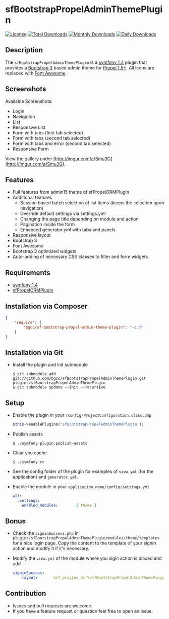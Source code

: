 sfBootstrapPropelAdminThemePlugin
======================

[![License](https://poser.pugx.org/bgcc/sf-bootstrap-propel-admin-theme-plugin/license.png)](https://packagist.org/packages/bgcc/sf-bootstrap-propel-admin-theme-plugin)
[![Total Downloads](https://poser.pugx.org/bgcc/sf-bootstrap-propel-admin-theme-plugin/downloads.png)](https://packagist.org/packages/bgcc/sf-bootstrap-propel-admin-theme-plugin)
[![Monthly Downloads](https://poser.pugx.org/bgcc/sf-bootstrap-propel-admin-theme-plugin/d/monthly.png)](https://packagist.org/packages/bgcc/sf-bootstrap-propel-admin-theme-plugin)
[![Daily Downloads](https://poser.pugx.org/bgcc/sf-bootstrap-propel-admin-theme-plugin/d/daily.png)](https://packagist.org/packages/bgcc/sf-bootstrap-propel-admin-theme-plugin)

Description
-----------
The `sfBootstrapPropelAdminThemePlugin` is a [symfony 1.4](https://github.com/bgcc/symfony1) plugin that provides a [Bootstrap 3](https://github.com/twbs/bootstrap) based admin theme for [Propel 1.5+](https://github.com/propelorm/sfPropelORMPlugin).
All icons are replaced with [Font Awesome](https://github.com/FortAwesome/Font-Awesome).

Screenshots
-----------
Available Screenshots:
  * Login
  * Navigation
  * List
  * Responsive List
  * Form with tabs (first tab selected)
  * Form with tabs (second tab selected)
  * Form with tabs and error (second tab selected)
  * Responsive Form

View the gallery under [http://imgur.com/a/Smu3G](http://imgur.com/a/Smu3G).

Features
------------
  * Full features from admin15 theme of sfPropelORMPlugin
  * Additional features
    * Session based batch selection of list items (keeps the selection upon navigation)
    * Override default settings via settings.yml
    * Changing the page title depending on module and action
    * Pagination inside the form
    * Enhanced generator.yml with tabs and panels
  * Responsive layout
  * Bootstrap 3
  * Font Awesome
  * Bootstrap 3 optimized widgets
  * Auto-adding of necessary CSS classes to filter and form widgets

Requirements
------------
  * [symfony 1.4](https://github.com/bgcc/symfony1)
  * [sfPropelORMPlugin](https://github.com/propelorm/sfPropelORMPlugin)

Installation via Composer
-------------------------
```json
{
    "require": {
        "bgcc/sf-bootstrap-propel-admin-theme-plugin": "~1.0"
    }
}
```

Installation via Git
--------------------
  * Install the plugin and init submodule

        $ git submodule add git://github.com/bgcc/sfBootstrapPropelAdminThemePlugin.git plugins/sfBootstrapPropelAdminThemePlugin
        $ git submodule update --init --recursive

Setup
-----
  * Enable the plugin in your `/config/ProjectConfiguration.class.php`
    ``` php
    $this->enablePlugins('sfBootstrapPropelAdminThemePlugin');
    ```

  * Publish assets

        $ ./symfony plugin:publish-assets

  * Clear you cache

        $ ./symfony cc

  * See the config folder of the plugin for examples of `view.yml` (for the application) and `generator.yml`.

  * Enable the module in your `application_name/config/settings.yml`
    ``` yaml
    all:
      .settings:
        enabled_modules:        [ theme ]
    ```

Bonus
-----
  * Check the `signinSuccess.php` in `plugins/sfBootstrapPropelAdminThemePlugin/modules/theme/templates` for a nice login page. Copy the content to the template of your signin action and modify it if it's necessary.

  * Modify the `view.yml` of the module where you sigin action is placed and add
    ``` yaml
    signinSuccess:
        layout:       %sf_plugins_dir%/sfBootstrapPropelAdminThemePlugin/templates/login
    ```

Contribution
-----
  * Issues and pull requests are welcome.
  * If you have a feature request or question feel free to open an issue.